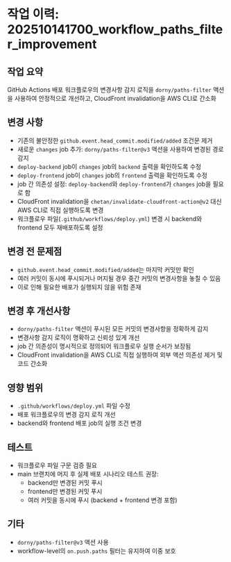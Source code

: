 # 작업 이력: 202510141700_workflow_paths_filter_improvement

## 작업 요약
GitHub Actions 배포 워크플로우의 변경사항 감지 로직을 `dorny/paths-filter` 액션을 사용하여 안정적으로 개선하고, CloudFront invalidation을 AWS CLI로 간소화

## 변경 사항
- 기존의 불안정한 `github.event.head_commit.modified/added` 조건문 제거
- 새로운 `changes` job 추가: `dorny/paths-filter@v3` 액션을 사용하여 변경된 경로 감지
- `deploy-backend` job이 `changes` job의 `backend` 출력을 확인하도록 수정
- `deploy-frontend` job이 `changes` job의 `frontend` 출력을 확인하도록 수정
- job 간 의존성 설정: `deploy-backend`와 `deploy-frontend`가 `changes` job을 필요로 함
- CloudFront invalidation을 `chetan/invalidate-cloudfront-action@v2` 대신 AWS CLI로 직접 실행하도록 변경
- 워크플로우 파일(`.github/workflows/deploy.yml`) 변경 시 backend와 frontend 모두 재배포하도록 설정

## 변경 전 문제점
- `github.event.head_commit.modified/added`는 마지막 커밋만 확인
- 여러 커밋이 동시에 푸시되거나 머지될 경우 중간 커밋의 변경사항을 놓칠 수 있음
- 이로 인해 필요한 배포가 실행되지 않을 위험 존재

## 변경 후 개선사항
- `dorny/paths-filter` 액션이 푸시된 모든 커밋의 변경사항을 정확하게 감지
- 변경사항 감지 로직이 명확하고 신뢰성 있게 개선
- job 간 의존성이 명시적으로 정의되어 워크플로우 실행 순서가 보장됨
- CloudFront invalidation을 AWS CLI로 직접 실행하여 외부 액션 의존성 제거 및 코드 간소화

## 영향 범위
- `.github/workflows/deploy.yml` 파일 수정
- 배포 워크플로우의 변경 감지 로직 개선
- backend와 frontend 배포 job의 실행 조건 변경

## 테스트
- 워크플로우 파일 구문 검증 필요
- main 브랜치에 머지 후 실제 배포 시나리오 테스트 권장:
  - backend만 변경된 커밋 푸시
  - frontend만 변경된 커밋 푸시
  - 여러 커밋을 동시에 푸시 (backend + frontend 변경 포함)

## 기타
- `dorny/paths-filter@v3` 액션 사용
- workflow-level의 `on.push.paths` 필터는 유지하여 이중 보호

